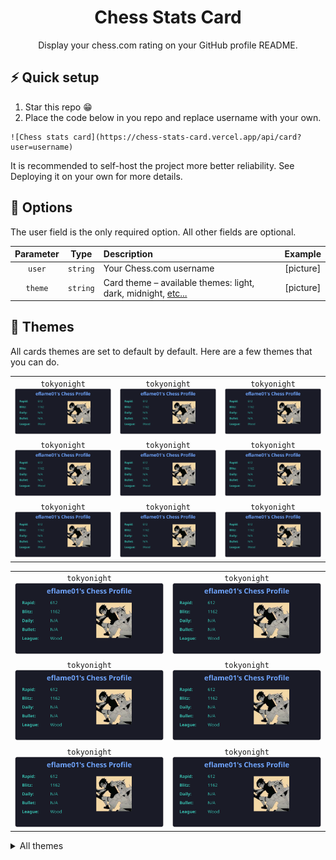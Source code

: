 <div align="center">
    <h1>Chess Stats Card</h1>
    Display your chess.com rating on your GitHub profile README.
</div>

## ⚡ Quick setup

1. Star this repo 😁
2. Place the code below in you repo and replace username with your own.
```
![Chess stats card](https://chess-stats-card.vercel.app/api/card?user=username)
```

It is recommended to self-host the project more better reliability. See Deploying it on your own for more details.

## 🔧 Options

The user field is the only required option. All other fields are optional.

| Parameter | Type     | Description                                                              | Example   |
| :-------: | :------: | :----------------------------------------------------------------------- | :-------: |
|`user`     | `string` | Your Chess.com username                                                  | [picture] |
|`theme`    | `string` | Card theme – available themes: light, dark, midnight, [etc...](#-themes) | [picture] |

## 🎨 Themes

All cards themes are set to default by default. Here are a few themes that you can do. 

| | | |
| :---: | :---: | :---: |
| `tokyonight` ![tokyonight](./docs/card/tokyonight.svg) | `tokyonight` ![tokyonight](./docs/card/tokyonight.svg) | `tokyonight` ![tokyonight](./docs/card/tokyonight.svg) |
| `tokyonight` ![tokyonight](./docs/card/tokyonight.svg) | `tokyonight` ![tokyonight](./docs/card/tokyonight.svg) | `tokyonight` ![tokyonight](./docs/card/tokyonight.svg) |
| `tokyonight` ![tokyonight](./docs/card/tokyonight.svg) | `tokyonight` ![tokyonight](./docs/card/tokyonight.svg) | `tokyonight` ![tokyonight](./docs/card/tokyonight.svg) |


| | |
| :---: | :---: | 
| `tokyonight` ![tokyonight](./docs/card/tokyonight.svg) | `tokyonight` ![tokyonight](./docs/card/tokyonight.svg) |
| `tokyonight` ![tokyonight](./docs/card/tokyonight.svg) | `tokyonight` ![tokyonight](./docs/card/tokyonight.svg) |
| `tokyonight` ![tokyonight](./docs/card/tokyonight.svg) | `tokyonight` ![tokyonight](./docs/card/tokyonight.svg) |

<details>
<summary> All themes </summary>
imma get to it later.
</details>